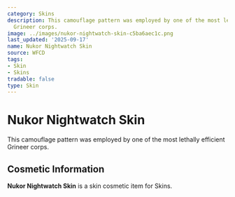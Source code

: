 ```yaml
---
category: Skins
description: This camouflage pattern was employed by one of the most lethally efficient
  Grineer corps.
image: ../images/nukor-nightwatch-skin-c5ba6aec1c.png
last_updated: '2025-09-17'
name: Nukor Nightwatch Skin
source: WFCD
tags:
- Skin
- Skins
tradable: false
type: Skin
---
```


# Nukor Nightwatch Skin

This camouflage pattern was employed by one of the most lethally efficient Grineer corps.

## Cosmetic Information

**Nukor Nightwatch Skin** is a skin cosmetic item for Skins.

